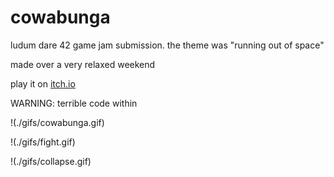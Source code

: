# cowabunga

ludum dare 42 game jam submission. the theme was "running out of space"

made over a very relaxed weekend

play it on [itch.io](https://o-a-k.itch.io/cowabunga)

WARNING: terrible code within

!(./gifs/cowabunga.gif)

!(./gifs/fight.gif)

!(./gifs/collapse.gif)
